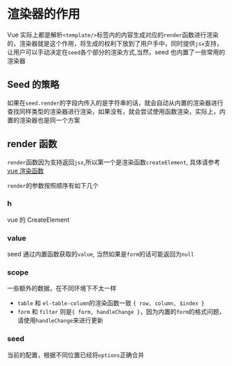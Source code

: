 # 渲染器的作用

Vue 实际上都是解析`<template/>`标签内的内容生成对应的`render`函数进行渲染的，渲染器就是这个作用，将生成的权利下放到了用户手中，同时提供`jsx`支持，让用户可以手动决定在`seed`各个部分的渲染方式,当然，seed 也内置了一些常用的渲染器

## Seed 的策略

如果在`seed.render`的字段内传入的是字符串的话，就会自动从内置的渲染器进行查找同样类型的渲染器进行渲染，如果没有，就会尝试使用函数渲染，实际上，内置的渲染器也是同一个方案

## render 函数

`render`函数因为支持返回`jsx`,所以第一个是渲染函数`createElement`, 具体请参考[vue 渲染函数](https://cn.vuejs.org/v2/guide/render-function.html)

`render`的参数按照顺序有如下几个

### h

vue 的 CreateElement

### value

seed 通过内置函数获取的`value`, 当然如果是`form`的话可能返回为`null`

### scope

一些额外的数据，在不同环境下不太一样

- `table` 和 `el-table-column`的渲染函数一致 `{ row, column, $index }`
- `form` 和 `filter` 则是`{ form, handleChange }`，因为内置的`form`的格式问题，请使用`handleChange`来进行更新

### seed

当前的配置，根据不同位置已经将`options`正确合并
